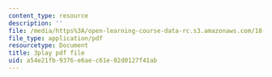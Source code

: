 ```yaml
---
content_type: resource
description: ''
file: /media/https%3A/open-learning-course-data-rc.s3.amazonaws.com/18-065-matrix-methods-in-data-analysis-signal-processing-and-machine-learning-spring-2018/a54e21fb9376e6aec61e02d0127f41ab_ZUU57Q3CFOU.pdf
file_type: application/pdf
resourcetype: Document
title: 3play pdf file
uid: a54e21fb-9376-e6ae-c61e-02d0127f41ab
---
```


